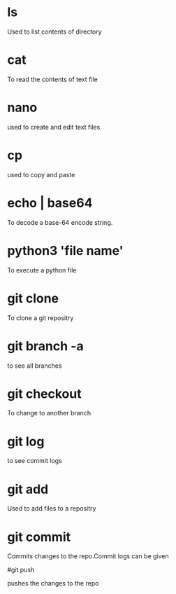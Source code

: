 # ls

Used to list contents of directory

# cat

To read the contents of text file

# nano

used to create and edit text files

# cp

used to copy and paste

# echo <base64 encodedString> | base64

To decode a base-64 encode string.

# python3 'file name'

To execute a python file


# git clone

To clone a git repositry

# git branch -a

to see all branches

# git checkout

To change to another branch

# git log

to see commit logs

# git add

Used to add files to a repositry

# git commit

Commits changes to the repo.Commit logs can be given

#git push

pushes the changes to the repo

